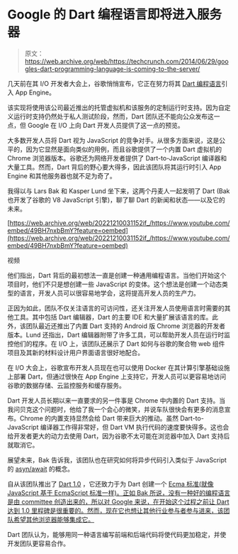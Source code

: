 # Google 的 Dart 编程语言即将进入服务器 

> 原文：<https://web.archive.org/web/https://techcrunch.com/2014/06/29/googles-dart-programming-language-is-coming-to-the-server/>

几天前在其 I/O 开发者大会上，谷歌悄悄宣布，它正在努力将其 [Dart 编程语言](https://web.archive.org/web/20221210031152/https://www.dartlang.org/)引入 App Engine。

该实现将使用该公司最近推出的托管虚拟机和该服务的定制运行时支持。因为自定义运行时支持仍然处于私人测试阶段，然而，Dart 团队还不能向公众发布这一点，但 Google 在 I/O 上向 Dart 开发人员提供了这一点的预览。

大多数开发人员将 Dart 视为 JavaScript 的竞争对手。从很多方面来说，这是公平的，因为它显然是面向类似的用例，而且谷歌提供了一个内置 Dart 虚拟机的 Chrome 浏览器版本。谷歌还为网络开发者提供了 Dart-to-JavaScript 编译器和大量工具。然而，Dart 背后的野心要大得多，因此该团队将其运行时引入 App Engine 和其他服务器也就不足为奇了。

我得以与 Lars Bak 和 Kasper Lund 坐下来，这两个丹麦人一起发明了 Dart (Bak 也开发了谷歌的 V8 JavaScript 引擎)，聊了聊 Dart 的新闻和状态——以及它的未来。

[https://web.archive.org/web/20221210031152if_/https://www.youtube.com/embed/49BH7nxbBmY?feature=oembed](https://web.archive.org/web/20221210031152if_/https://www.youtube.com/embed/49BH7nxbBmY?feature=oembed)

视频

他们指出，Dart 背后的最初想法一直是创建一种通用编程语言。当他们开始这个项目时，他们不只是想创建一些 JavaScript 的变体。这个想法是创建一个动态类型的语言，开发人员可以很容易地学会，这将提高开发人员的生产力。

正因为如此，团队不仅关注语言的可访问性，还关注开发人员使用语言时需要的其他工具。其中包括 Dart 编辑器，Dart 的主要 IDE 和大量扩展该语言的库。此外，该团队最近还推出了内置 Dart 支持的 Android 版 Chrome 浏览器的开发者版本。Lund 还指出，Dart 编辑器附带了许多工具，可以帮助开发人员在运行时监控他们的程序。在 I/O 上，该团队还展示了 Dart 如何与谷歌的聚合物 web 组件项目及其新的材料设计用户界面语言很好地配合。

在 I/O 大会上，谷歌宣布开发人员现在也可以使用 Docker 在其计算引擎基础设施上部署 Dart，但通过很快在 App Engine 上支持它，开发人员可以更容易地访问谷歌的数据存储、云监控服务和缓存服务。

Dart 开发人员长期以来一直要求的另一件事是 Chrome 中内置的 Dart 支持。当我问贝克这个问题时，他给了我一个会心的微笑，并说车队很快会有更多的消息宣布。Chrome 的内置支持显然会给 Dart 带来巨大的推动。虽然 Dart-to-JavaScript 编译器工作得非常好，但 Dart VM 执行代码的速度要快得多。这也会给开发者更大的动力去使用 Dart，因为谷歌不太可能在浏览器中加入 Dart 支持后就取消它。

展望未来，Bak 告诉我，该团队也在研究如何将异步代码引入类似于 JavaScript 的 [asyn/await](https://web.archive.org/web/20221210031152/http://bjouhier.wordpress.com/2013/06/01/bringing-asyncawait-to-life-in-javascript/) 的概念。

自从该团队推出了 [Dart 1.0](https://web.archive.org/web/20221210031152/http://news.dartlang.org/2013/11/dart-10-stable-sdk-for-structured-web.html) ，它还致力于为 Dart 创建一个 [Ecma 标准(就像 JavaScript 基于 EcmaScript 标准一样)。正如 Bak 所说，没有一种好的编程语言是由 committee 创造出来的，所以对 Google 来说，在开始这个过程之前让 Dart 达到 1.0 里程碑是很重要的。然而，现在它也想让其他行业参与者参与进来，该团队希望其他浏览器能够集成它。](https://web.archive.org/web/20221210031152/http://news.dartlang.org/2013/12/ecma-forms-tc52-for-dart-standardization.html)

Dart 团队认为，能够用同一种语言编写前端和后端代码将使代码更加稳定，并使开发团队更容易合作。